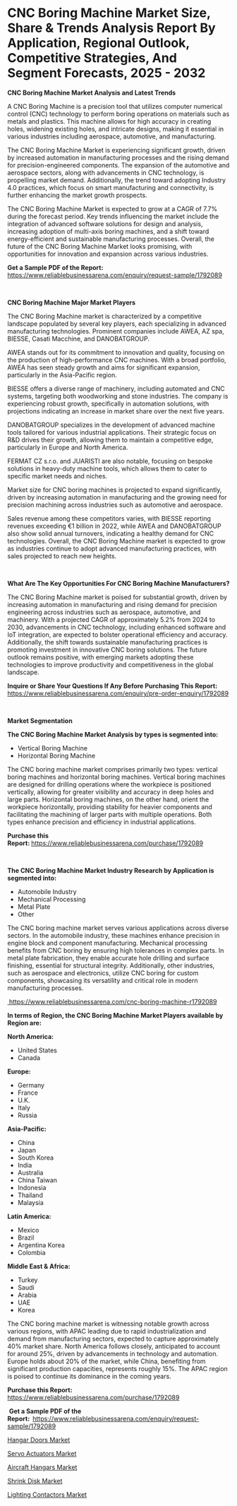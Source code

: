 <p><h1>CNC Boring Machine Market Size, Share & Trends Analysis Report By Application, Regional Outlook, Competitive Strategies, And Segment Forecasts, 2025 - 2032</h1></p><p><strong>CNC Boring Machine Market Analysis and Latest Trends</strong></p>
<p><p>A CNC Boring Machine is a precision tool that utilizes computer numerical control (CNC) technology to perform boring operations on materials such as metals and plastics. This machine allows for high accuracy in creating holes, widening existing holes, and intricate designs, making it essential in various industries including aerospace, automotive, and manufacturing.</p><p>The CNC Boring Machine Market is experiencing significant growth, driven by increased automation in manufacturing processes and the rising demand for precision-engineered components. The expansion of the automotive and aerospace sectors, along with advancements in CNC technology, is propelling market demand. Additionally, the trend toward adopting Industry 4.0 practices, which focus on smart manufacturing and connectivity, is further enhancing the market growth prospects.</p><p>The CNC Boring Machine Market is expected to grow at a CAGR of 7.7% during the forecast period. Key trends influencing the market include the integration of advanced software solutions for design and analysis, increasing adoption of multi-axis boring machines, and a shift toward energy-efficient and sustainable manufacturing processes. Overall, the future of the CNC Boring Machine Market looks promising, with opportunities for innovation and expansion across various industries.</p></p>
<p><strong>Get a Sample PDF of the Report:&nbsp;</strong> <a href="https://www.reliablebusinessarena.com/enquiry/request-sample/1792089?utm_campaign=2188&utm_medium=2&utm_source=Github&utm_content=ia&utm_term=10042025&utm_id=cnc-boring-machine">https://www.reliablebusinessarena.com/enquiry/request-sample/1792089</a></p>
<p>&nbsp;</p>
<p><strong>CNC Boring Machine Major Market Players</strong></p>
<p><p>The CNC Boring Machine market is characterized by a competitive landscape populated by several key players, each specializing in advanced manufacturing technologies. Prominent companies include AWEA, AZ spa, BIESSE, Casati Macchine, and DANOBATGROUP. </p><p>AWEA stands out for its commitment to innovation and quality, focusing on the production of high-performance CNC machines. With a broad portfolio, AWEA has seen steady growth and aims for significant expansion, particularly in the Asia-Pacific region.</p><p>BIESSE offers a diverse range of machinery, including automated and CNC systems, targeting both woodworking and stone industries. The company is experiencing robust growth, specifically in automation solutions, with projections indicating an increase in market share over the next five years.</p><p>DANOBATGROUP specializes in the development of advanced machine tools tailored for various industrial applications. Their strategic focus on R&D drives their growth, allowing them to maintain a competitive edge, particularly in Europe and North America.</p><p>FERMAT CZ s.r.o. and JUARISTI are also notable, focusing on bespoke solutions in heavy-duty machine tools, which allows them to cater to specific market needs and niches.</p><p>Market size for CNC boring machines is projected to expand significantly, driven by increasing automation in manufacturing and the growing need for precision machining across industries such as automotive and aerospace.</p><p>Sales revenue among these competitors varies, with BIESSE reporting revenues exceeding €1 billion in 2022, while AWEA and DANOBATGROUP also show solid annual turnovers, indicating a healthy demand for CNC technologies. Overall, the CNC Boring Machine market is expected to grow as industries continue to adopt advanced manufacturing practices, with sales projected to reach new heights.</p></p>
<p>&nbsp;</p>
<p><strong>What Are The Key Opportunities For CNC Boring Machine Manufacturers?</strong></p>
<p><p>The CNC Boring Machine market is poised for substantial growth, driven by increasing automation in manufacturing and rising demand for precision engineering across industries such as aerospace, automotive, and machinery. With a projected CAGR of approximately 5.2% from 2024 to 2030, advancements in CNC technology, including enhanced software and IoT integration, are expected to bolster operational efficiency and accuracy. Additionally, the shift towards sustainable manufacturing practices is promoting investment in innovative CNC boring solutions. The future outlook remains positive, with emerging markets adopting these technologies to improve productivity and competitiveness in the global landscape.</p></p>
<p><strong>Inquire or Share Your Questions If Any Before Purchasing This Report:</strong> <a href="https://www.reliablebusinessarena.com/enquiry/pre-order-enquiry/1792089?utm_campaign=2188&utm_medium=2&utm_source=Github&utm_content=ia&utm_term=10042025&utm_id=cnc-boring-machine">https://www.reliablebusinessarena.com/enquiry/pre-order-enquiry/1792089</a></p>
<p>&nbsp;</p>
<p><strong>Market Segmentation</strong></p>
<p><strong>The CNC Boring Machine Market Analysis by types is segmented into:</strong></p>
<p><ul><li>Vertical Boring Machine</li><li>Horizontal Boring Machine</li></ul></p>
<p><p>The CNC boring machine market comprises primarily two types: vertical boring machines and horizontal boring machines. Vertical boring machines are designed for drilling operations where the workpiece is positioned vertically, allowing for greater visibility and accuracy in deep holes and large parts. Horizontal boring machines, on the other hand, orient the workpiece horizontally, providing stability for heavier components and facilitating the machining of larger parts with multiple operations. Both types enhance precision and efficiency in industrial applications.</p></p>
<p><strong>Purchase this Report:&nbsp;</strong><a href="https://www.reliablebusinessarena.com/purchase/1792089?utm_campaign=2188&utm_medium=2&utm_source=Github&utm_content=ia&utm_term=10042025&utm_id=cnc-boring-machine">https://www.reliablebusinessarena.com/purchase/1792089</a></p>
<p>&nbsp;</p>
<p><strong>The CNC Boring Machine Market Industry Research by Application is segmented into:</strong></p>
<p><ul><li>Automobile Industry</li><li>Mechanical Processing</li><li>Metal Plate</li><li>Other</li></ul></p>
<p><p>The CNC boring machine market serves various applications across diverse sectors. In the automobile industry, these machines enhance precision in engine block and component manufacturing. Mechanical processing benefits from CNC boring by ensuring high tolerances in complex parts. In metal plate fabrication, they enable accurate hole drilling and surface finishing, essential for structural integrity. Additionally, other industries, such as aerospace and electronics, utilize CNC boring for custom components, showcasing its versatility and critical role in modern manufacturing processes.</p></p>
<p><a href="https://www.reliablebusinessarena.com/cnc-boring-machine-r1792089?utm_campaign=2188&utm_medium=2&utm_source=Github&utm_content=ia&utm_term=10042025&utm_id=cnc-boring-machine">&nbsp;https://www.reliablebusinessarena.com/cnc-boring-machine-r1792089</a></p>
<p><strong>In terms of Region, the CNC Boring Machine Market Players available by Region are:</strong></p>
<p>
    <p> <strong> North America: </strong>
        <ul>
            <li>United States</li>
            <li>Canada</li>
        </ul>
        </p> 
    <p> <strong> Europe: </strong>
        <ul>
            <li>Germany</li>
            <li>France</li>
            <li>U.K.</li>
            <li>Italy</li>
            <li>Russia</li>
        </ul>
        </p> 
    <p> <strong> Asia-Pacific: </strong>
        <ul>
            <li>China</li>
            <li>Japan</li>
            <li>South Korea</li>
            <li>India</li>
            <li>Australia</li>
            <li>China Taiwan</li>
            <li>Indonesia</li>
            <li>Thailand</li>
            <li>Malaysia</li>
        </ul>
        </p> 
    <p> <strong> Latin America: </strong>
        <ul>
            <li>Mexico</li>
            <li>Brazil</li>
            <li>Argentina Korea</li>
            <li>Colombia</li>
        </ul>
        </p> 
    <p> <strong> Middle East & Africa: </strong>
        <ul>
            <li>Turkey</li>
            <li>Saudi</li>
            <li>Arabia</li>
            <li>UAE</li>
            <li>Korea</li>
        </ul>
    </p>
    </p>
<p><p>The CNC boring machine market is witnessing notable growth across various regions, with APAC leading due to rapid industrialization and demand from manufacturing sectors, expected to capture approximately 40% market share. North America follows closely, anticipated to account for around 25%, driven by advancements in technology and automation. Europe holds about 20% of the market, while China, benefiting from significant production capacities, represents roughly 15%. The APAC region is poised to continue its dominance in the coming years.</p></p>
<p><strong>Purchase this Report: </strong><a href="https://www.reliablebusinessarena.com/purchase/1792089?utm_campaign=2188&utm_medium=2&utm_source=Github&utm_content=ia&utm_term=10042025&utm_id=cnc-boring-machine">https://www.reliablebusinessarena.com/purchase/1792089</a></p>
<p>&nbsp;<strong>Get a Sample PDF of the Report:&nbsp;&nbsp;</strong><a href="https://www.reliablebusinessarena.com/enquiry/request-sample/1792089?utm_campaign=2188&utm_medium=2&utm_source=Github&utm_content=ia&utm_term=10042025&utm_id=cnc-boring-machine">https://www.reliablebusinessarena.com/enquiry/request-sample/1792089</a></p>
<p><strong></strong></p>
<p><p><a href="https://github.com/merzafairy04/Market-Research-Report-List-1/blob/main/hangar-doors-market.md?utm_campaign=2188&utm_medium=2&utm_source=Github&utm_content=ia&utm_term=10042025&utm_id=cnc-boring-machine">Hangar Doors Market</a></p><p><a href="https://github.com/ifsahvadenah/Market-Research-Report-List-1/blob/main/servo-actuators-market.md?utm_campaign=2188&utm_medium=2&utm_source=Github&utm_content=ia&utm_term=10042025&utm_id=cnc-boring-machine">Servo Actuators Market</a></p><p><a href="https://github.com/irfadac/Market-Research-Report-List-5/blob/main/aircraft-hangars-market.md?utm_campaign=2188&utm_medium=2&utm_source=Github&utm_content=ia&utm_term=10042025&utm_id=cnc-boring-machine">Aircraft Hangars Market</a></p><p><a href="https://github.com/viohlbrenksf/Market-Research-Report-List-1/blob/main/shrink-disk-market.md?utm_campaign=2188&utm_medium=2&utm_source=Github&utm_content=ia&utm_term=10042025&utm_id=cnc-boring-machine">Shrink Disk Market</a></p><p><a href="https://github.com/vasosblenksk/Market-Research-Report-List-1/blob/main/lighting-contactors-market.md?utm_campaign=2188&utm_medium=2&utm_source=Github&utm_content=ia&utm_term=10042025&utm_id=cnc-boring-machine">Lighting Contactors Market</a></p></p>